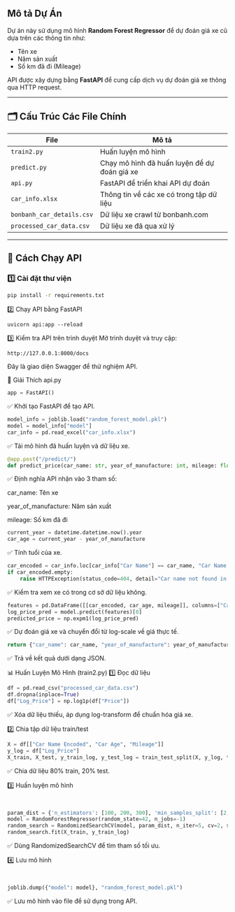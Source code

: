 
## Mô tả Dự Án
Dự án này sử dụng mô hình **Random Forest Regressor** để dự đoán giá xe cũ dựa trên các thông tin như:
- Tên xe
- Năm sản xuất
- Số km đã đi (Mileage)

API được xây dựng bằng **FastAPI** để cung cấp dịch vụ dự đoán giá xe thông qua HTTP request.

---

## 🗂️ Cấu Trúc Các File Chính

| File                 | Mô tả |
|----------------------|-------|
| `train2.py`         | Huấn luyện mô hình |
| `predict.py`        | Chạy mô hình đã huấn luyện để dự đoán giá xe |
| `api.py`            | FastAPI để triển khai API dự đoán |
| `car_info.xlsx`     | Thông tin về các xe có trong tập dữ liệu |
| `bonbanh_car_details.csv` | Dữ liệu xe crawl từ bonbanh.com|
| `processed_car_data.csv` | Dữ liệu xe đã qua xử lý |



---

## 🚀 Cách Chạy API

### 1️⃣ Cài đặt thư viện
```bash
pip install -r requirements.txt
```
2️⃣ Chạy API bằng FastAPI
```arduino
uvicorn api:app --reload
```
3️⃣ Kiểm tra API trên trình duyệt
Mở trình duyệt và truy cập:

```arduino
http://127.0.0.1:8000/docs
```
Đây là giao diện Swagger để thử nghiệm API.

📌 Giải Thích api.py
```python
app = FastAPI()
```
✅ Khởi tạo FastAPI để tạo API.

```python
model_info = joblib.load("random_forest_model.pkl")
model = model_info["model"]
car_info = pd.read_excel("car_info.xlsx")
```
✅ Tải mô hình đã huấn luyện và dữ liệu xe.

```python
@app.post("/predict/")
def predict_price(car_name: str, year_of_manufacture: int, mileage: float):
```
✅ Định nghĩa API nhận vào 3 tham số:

car_name: Tên xe

year_of_manufacture: Năm sản xuất

mileage: Số km đã đi

```python
current_year = datetime.datetime.now().year
car_age = current_year - year_of_manufacture
```
✅ Tính tuổi của xe.
```python
car_encoded = car_info.loc[car_info["Car Name"] == car_name, "Car Name Encoded"]
if car_encoded.empty:
    raise HTTPException(status_code=404, detail="Car name not found in database")
```
✅ Kiểm tra xem xe có trong cơ sở dữ liệu không.

```python
features = pd.DataFrame([[car_encoded, car_age, mileage]], columns=["Car Name Encoded", "Car Age", "Mileage"])
log_price_pred = model.predict(features)[0]
predicted_price = np.expm1(log_price_pred)
```
✅ Dự đoán giá xe và chuyển đổi từ log-scale về giá thực tế.

```python
return {"car_name": car_name, "year_of_manufacture": year_of_manufacture, "mileage": mileage, "predicted_price": f"{predicted_price:,.0f} VNĐ"}
```
✅ Trả về kết quả dưới dạng JSON.

📊 Huấn Luyện Mô Hình (train2.py)
1️⃣ Đọc dữ liệu
```python
df = pd.read_csv("processed_car_data.csv")
df.dropna(inplace=True)
df["Log_Price"] = np.log1p(df["Price"])
```
✅ Xóa dữ liệu thiếu, áp dụng log-transform để chuẩn hóa giá xe.

2️⃣ Chia tập dữ liệu train/test
```python
X = df[["Car Name Encoded", "Car Age", "Mileage"]]
y_log = df["Log_Price"]
X_train, X_test, y_train_log, y_test_log = train_test_split(X, y_log, test_size=0.2, random_state=42)
```
✅ Chia dữ liệu 80% train, 20% test.

3️⃣ Huấn luyện mô hình
```python


param_dist = {'n_estimators': [100, 200, 300], 'min_samples_split': [2, 5, 10], 'min_samples_leaf': [1, 2, 4]}
model = RandomForestRegressor(random_state=42, n_jobs=-1)
random_search = RandomizedSearchCV(model, param_dist, n_iter=5, cv=2, scoring='neg_mean_absolute_error', random_state=42)
random_search.fit(X_train, y_train_log)
```
✅ Dùng RandomizedSearchCV để tìm tham số tối ưu.

4️⃣ Lưu mô hình
```python


joblib.dump({"model": model}, "random_forest_model.pkl")
```
✅ Lưu mô hình vào file để sử dụng trong API.

